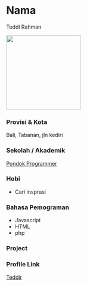 # Nama
Teddi Rahman

<img src="https://github.com/Teddir.png" width="200" height="200" align="center"/>

### Provisi & Kota

Bali, Tabanan, jln kediri

### Sekolah / Akademik
[Pondok Programmer](https://pondokprogrammer.com)

### Hobi

- Cari insprasi


### Bahasa Pemograman 

- Javascript
- HTML
- php

### Project


### Profile Link

[Teddir](https://github.com/Teddir)
